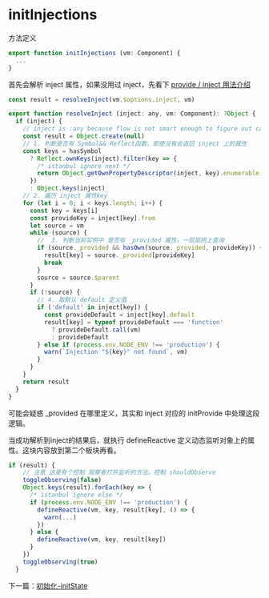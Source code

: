 <!-- vue_learn--initInjections -->
# initInjections
方法定义
````js
export function initInjections (vm: Component) {
  ...
}
````

首先会解析 inject 属性，如果没用过 inject，先看下 [provide / inject 用法介绍](https://cn.vuejs.org/v2/api/#provide-inject)
````js
const result = resolveInject(vm.$options.inject, vm)
````
````js
export function resolveInject (inject: any, vm: Component): ?Object {
  if (inject) {
    // inject is :any because flow is not smart enough to figure out cached
    const result = Object.create(null)
    // 1. 判断是否有 Symbol&& Reflect函数，即使没有会返回 inject 上的属性
    const keys = hasSymbol
      ? Reflect.ownKeys(inject).filter(key => {
        /* istanbul ignore next */
        return Object.getOwnPropertyDescriptor(inject, key).enumerable
      })
      : Object.keys(inject)
    // 2. 遍历 inject 属性key
    for (let i = 0; i < keys.length; i++) {
      const key = keys[i]
      const provideKey = inject[key].from
      let source = vm
      while (source) {
        //  3. 判断当前实例中 是否有 _provided 属性，一层层网上查询
        if (source._provided && hasOwn(source._provided, provideKey)) {
          result[key] = source._provided[provideKey]
          break
        }
        source = source.$parent
      }
      if (!source) {
        // 4. 取默认 default 定义值
        if ('default' in inject[key]) {
          const provideDefault = inject[key].default
          result[key] = typeof provideDefault === 'function'
            ? provideDefault.call(vm)
            : provideDefault
        } else if (process.env.NODE_ENV !== 'production') {
          warn(`Injection "${key}" not found`, vm)
        }
      }
    }
    return result
  }
}
````

可能会疑惑 _provided 在哪里定义，其实和 inject 对应的 initProvide 中处理这段逻辑。


当成功解析到inject的结果后，就执行 defineReactive 定义动态监听对象上的属性。这块内容放到第二个板块再看。
````js
if (result) {
    // 注意 这里有个控制 观察者打开监听的方法。控制 shouldObserve
    toggleObserving(false)
    Object.keys(result).forEach(key => {
      /* istanbul ignore else */
      if (process.env.NODE_ENV !== 'production') {
        defineReactive(vm, key, result[key], () => {
          warn(...)
        })
      } else {
        defineReactive(vm, key, result[key])
      }
    })
    toggleObserving(true)
  }
````

下一篇：[初始化-initState](./vue_learn_init_initState.md)